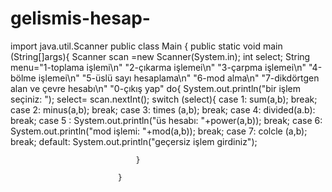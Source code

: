 # gelismis-hesap-
import java.util.Scanner
        public class Main {
    public static void main (String[]args){
        Scanner scan =new Scanner(System.in);
        int select;
        String menu="1-toplama işlemi\n"
                    "2-çıkarma işlemei\n"
                    "3-çarpma işlemei\n"
                    "4-bölme işlemei\n"
                    "5-üslü sayı hesaplama\n"
                    "6-mod alma\n"
                    "7-dikdörtgen alan ve çevre hesabı\n"
                    "0-çıkış yap"
                            do{
                                System.out.println("bir işlem seçiniz: ");
                                select= scan.nextInt();
                                switch (select){
                                    case 1:
                                    sum(a,b);
                                    break;
                                    case 2:
                                        minus(a,b);
                                        break;
                                    case 3:
                                        times (a,b);
                                        break;
                                    case 4:
                                        divided(a.b):
                                        break;
                                    case 5 :
                                        System.out.println("üs hesabı: "+power(a,b));
                                        break;
                                    case 6:
                                        System.out.println("mod işlemi: "+mod(a,b));
                                        break;
                                    case 7:
                                        colcle (a,b);
                                        break;
                                    default:
                                        System.out.println("geçersiz işlem girdiniz");


                                }

                            }

